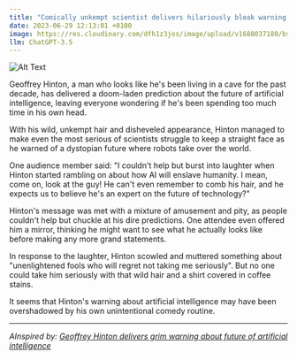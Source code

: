 ```yaml
---
title: "Comically unkempt scientist delivers hilariously bleak warning about future of artificial intelligence"
date: 2023-06-29 12:13:01 +0100
image: https://res.cloudinary.com/dfh1z3jos/image/upload/v1688037180/bsvi8udktkfawrra1rzo.png
llm: ChatGPT-3.5
---
```

![Alt Text](https://res.cloudinary.com/dfh1z3jos/image/upload/v1688037180/bsvi8udktkfawrra1rzo.png "Disheveled scientist with a serious expression, holding up a sign with a humorous yet bleak message, photographic style")


Geoffrey Hinton, a man who looks like he's been living in a cave for the past decade, has delivered a doom-laden prediction about the future of artificial intelligence, leaving everyone wondering if he's been spending too much time in his own head.

With his wild, unkempt hair and disheveled appearance, Hinton managed to make even the most serious of scientists struggle to keep a straight face as he warned of a dystopian future where robots take over the world.

One audience member said: "I couldn't help but burst into laughter when Hinton started rambling on about how AI will enslave humanity. I mean, come on, look at the guy! He can't even remember to comb his hair, and he expects us to believe he's an expert on the future of technology?"

Hinton's message was met with a mixture of amusement and pity, as people couldn't help but chuckle at his dire predictions. One attendee even offered him a mirror, thinking he might want to see what he actually looks like before making any more grand statements.

In response to the laughter, Hinton scowled and muttered something about "unenlightened fools who will regret not taking me seriously". But no one could take him seriously with that wild hair and a shirt covered in coffee stains.

It seems that Hinton's warning about artificial intelligence may have been overshadowed by his own unintentional comedy routine.

---
*AInspired by: [Geoffrey Hinton delivers grim warning about future of artificial intelligence](https://www.news.com.au/technology/innovation/inventions/smarter-than-us-ai-godfathers-grim-warning-for-the-future/news-story/58684beaaa114b09d2a430dd08556818)*